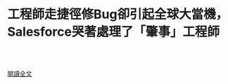 # 工程師走捷徑修Bug卻引起全球大當機，Salesforce哭著處理了「肇事」工程師

<!--more-->
<!--288-->
<br><br/>


[閱讀全文](https://www.techbang.com/posts/86933-taking-shortcuts-to-repair-bugs-has-caused-a-global-stir-and)
